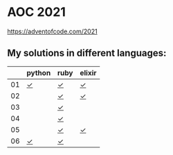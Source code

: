 # AOC 2021

https://adventofcode.com/2021


## My solutions in different languages:

|    | python    | ruby      | elixir     |
| -  | -         | -         | -          |
| 01 | [✓][01py] | [✓][01rb] | [✓][01exs] |
| 02 |           | [✓][02rb] | [✓][02exs] |
| 03 |           | [✓][03rb] |            |
| 04 |           | [✓][04rb] |            |
| 05 |           | [✓][05rb] | [✓][05exs] |
| 06 | [✓][06py] | [✓][06rb] |            |

[01py]:  python/day1.py
[06py]:  python/day6.py

[01rb]:  ruby/day1.rb
[02rb]:  ruby/day2.rb
[03rb]:  ruby/day3.rb
[04rb]:  ruby/day4.rb
[05rb]:  ruby/day5.rb
[06rb]:  ruby/day6.rb

[01exs]:  elixir/day1.exs
[02exs]:  elixir/day2.exs
[05exs]:  elixir/day5.exs
